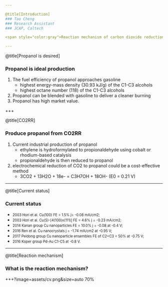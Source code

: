 ```yaml
---

@title[Introduction]
### Tao Cheng
### Research Assistant
### JCAP, Caltech

<span style="color:gray">Reaction mechanism of carbon dioxide reduction to propanol </span>

---
```


@title[Propanol is desired]
### Propanol is ideal production

<ol>
<li> 
The fuel efficiency of propanol approaches gasoline
    <ul>
    <li>
    highest energy-mass density (30.93 kJ/g) of the C1-C3 alcohols
    </li>
    <li>
    highest octane number (118) of the C1-C3 alcohols
    </li>
    </ul>
</li>

<!-- highest energy-mass density (30.93 kJ/g) of the C1-C3 alcohols -->
<!-- highest octane number (118) of the C1-C3 alcohols -->

<li>
Propanol can be blended with gasoline to deliver a cleaner burning
</li>

<li>
Propanol has high market value.
</li>

</ol>

+++

@title[CO2RR]
### Produce propanol from CO2RR

<ol>
<li>
Current industrial production of propanol
    <ul>
    <li>
    ethylene is hydroformylated to propionaldehyde using cobalt or rhodium-based catalysis
    </li>
    <li>
    propionaldehyde is then reduced to propanol
    </li>
    </ul>
</li>

<li> 
electrochemical reduction of CO2 to propanol could be a cost-effective method
    <ul>
    <li>
    3CO2 + 13H2O + 18e- = C3H7OH + 18OH- (E0 = 0.21 V)
    </li>
    </ul>
</li>

</ol>

---

@title[Current status]
### Current status

- <span style="font-size: 0.8em"> 2003 Hori et al. Cu(100) FE = 1.5% j= -0.08 mA/cm2; </span>
- <span style="font-size: 0.8em"> 2003 Hori et al. Cu(S)-[4(100)x(111)] FE = 4.6% j = -0.23 mA/cm2; </span>
- <span style="font-size: 0.8em"> 2014 Kanan group Cu nanoparticles FE = 10.0% j = -0.08 at -0.4 V; </span>
- <span style="font-size: 0.8em"> 2016 Ren et al. Cu nanocrystals j = -1.74 mA/cm2 at -0.95 V; </span>
- <span style="font-size: 0.8em"> 2017 Peidong group Cu nanoparticle ensembles FE of C2+C3 = 50% at -0.75 V; </span>
- <span style="font-size: 0.8em"> 2016 Koper group Pd-Au C1-C5 at -0.8 V. </span>

---

@title[Reaction mechanism]
### What is the reaction mechanism?

+++?image=assets/cv.png&size=auto 70%




